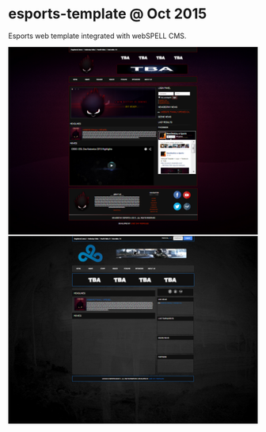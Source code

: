 # esports-template @ Oct 2015
 Esports web template integrated with webSPELL CMS.
 
 ![alt text](https://github.com/ezzejr/pic-hoster/blob/master/i/GQVn24r.png?raw=true)
 ![alt text](https://github.com/ezzejr/pic-hoster/blob/master/i/iQceKVj.png?raw=true)
 
